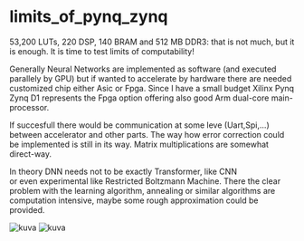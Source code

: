 # limits_of_pynq_zynq
53,200 LUTs, 220 DSP, 140 BRAM and 512 MB DDR3: that is not much,
but it is enough. It is time to test limits of computability! 

Generally Neural Networks are implemented as software (and executed parallely by GPU) but if wanted
to accelerate by hardware there are needed customized chip either Asic
or Fpga. Since I have a small budget Xilinx Pynq Zynq D1 represents the Fpga 
option offering also good Arm dual-core main-processor. 

If succesfull there would be communication at some leve (Uart,Spi,...) between 
accelerator and other parts. The way how error correction could be implemented is still 
in its way. Matrix multiplications are somewhat direct-way.

In theory DNN needs not to be exactly Transformer, like CNN  
or even experimental like Restricted Boltzmann Machine. There the clear problem 
with the learning algorithm, annealing or similar algorithms are computation intensive, maybe some 
rough approximation could be provided. 

![kuva](https://github.com/user-attachments/assets/0cc69ff5-eaf0-4e94-9956-bb5717f2fa51)
![kuva](https://github.com/user-attachments/assets/4f7af88c-257a-4c89-990d-7c7623c82045)

